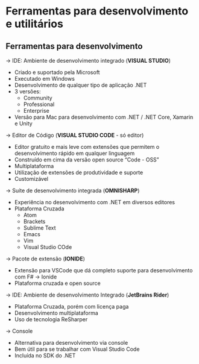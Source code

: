 # Ferramentas para desenvolvimento e utilitários

## Ferramentas para desenvolvimento

→ IDE: Ambiente de desenvolvimento integrado (**VISUAL STUDIO**)

- Criado e suportado pela Microsoft
- Executado em Windows
- Desenvolvimento de qualquer tipo de aplicação .NET
- 3 versões:
    - Community
    - Professional
    - Enterprise
- Versão para Mac para desenvolvimento com .NET / .NET Core, Xamarin e Unity

→ Editor de Código (**VISUAL STUDIO CODE** - só editor)

- Editor gratuito e mais leve com extensões que permitem o desenvolvimento rápido em qualquer linguagem
- Construído em cima da versão open source “Code - OSS”
- Multiplataforma
- Utilização de extensões de produtividade e suporte
- Customizável

→ Suíte de desenvolvimento integrada (**OMNISHARP**)

- Experiência no desenvolvimento com .NET em diversos editores
- Plataforma Cruzada
    - Atom
    - Brackets
    - Sublime Text
    - Emacs
    - Vim
    - Visual Studio COde

→ Pacote de extensão (**IONIDE**)

- Extensão para VSCode que dá completo suporte para desenvolvimento com F# → Ionide
- Plataforma cruzada e open source

→ IDE: Ambiente de desenvolvimento Integrado (**JetBrains Rider**)

- Plataforma Cruzada, porém com licença paga
- Desenvolvimento multiplataforma
- Uso de tecnologia ReSharper

→ Console

- Alternativa para desenvolvimento via console
- Bem útil para se trabalhar com Visual Studio Code
- Incluída no SDK do .NET